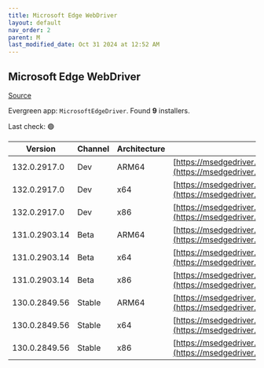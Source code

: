 ```yaml
---
title: Microsoft Edge WebDriver
layout: default
nav_order: 2
parent: M
last_modified_date: Oct 31 2024 at 12:52 AM
---
```


## Microsoft Edge WebDriver

[Source](https://www.microsoft.com/edge)

Evergreen app: `MicrosoftEdgeDriver`. Found **9** installers.

Last check: 🟢

| Version       | Channel | Architecture | URI                                                                                                                                            |
| ------------- | ------- | ------------ | ---------------------------------------------------------------------------------------------------------------------------------------------- |
| 132.0.2917.0  | Dev     | ARM64        | [https://msedgedriver.azureedge.net/132.0.2917.0/edgedriver_arm64.zip](https://msedgedriver.azureedge.net/132.0.2917.0/edgedriver_arm64.zip)   |
| 132.0.2917.0  | Dev     | x64          | [https://msedgedriver.azureedge.net/132.0.2917.0/edgedriver_win64.zip](https://msedgedriver.azureedge.net/132.0.2917.0/edgedriver_win64.zip)   |
| 132.0.2917.0  | Dev     | x86          | [https://msedgedriver.azureedge.net/132.0.2917.0/edgedriver_win32.zip](https://msedgedriver.azureedge.net/132.0.2917.0/edgedriver_win32.zip)   |
| 131.0.2903.14 | Beta    | ARM64        | [https://msedgedriver.azureedge.net/131.0.2903.14/edgedriver_arm64.zip](https://msedgedriver.azureedge.net/131.0.2903.14/edgedriver_arm64.zip) |
| 131.0.2903.14 | Beta    | x64          | [https://msedgedriver.azureedge.net/131.0.2903.14/edgedriver_win64.zip](https://msedgedriver.azureedge.net/131.0.2903.14/edgedriver_win64.zip) |
| 131.0.2903.14 | Beta    | x86          | [https://msedgedriver.azureedge.net/131.0.2903.14/edgedriver_win32.zip](https://msedgedriver.azureedge.net/131.0.2903.14/edgedriver_win32.zip) |
| 130.0.2849.56 | Stable  | ARM64        | [https://msedgedriver.azureedge.net/130.0.2849.56/edgedriver_arm64.zip](https://msedgedriver.azureedge.net/130.0.2849.56/edgedriver_arm64.zip) |
| 130.0.2849.56 | Stable  | x64          | [https://msedgedriver.azureedge.net/130.0.2849.56/edgedriver_win64.zip](https://msedgedriver.azureedge.net/130.0.2849.56/edgedriver_win64.zip) |
| 130.0.2849.56 | Stable  | x86          | [https://msedgedriver.azureedge.net/130.0.2849.56/edgedriver_win32.zip](https://msedgedriver.azureedge.net/130.0.2849.56/edgedriver_win32.zip) |
